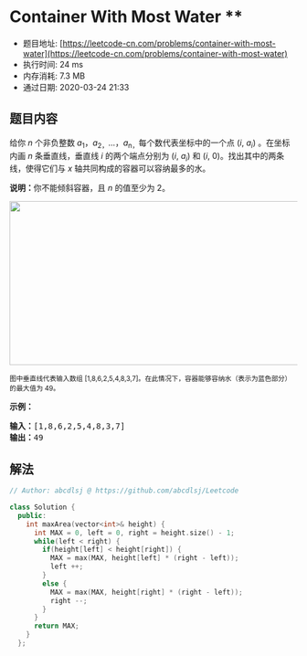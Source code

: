 # Container With Most Water **
- 题目地址: [https://leetcode-cn.com/problems/container-with-most-water](https://leetcode-cn.com/problems/container-with-most-water)
- 执行时间: 24 ms
- 内存消耗: 7.3 MB
- 通过日期: 2020-03-24 21:33

## 题目内容
<p>给你 <em>n</em> 个非负整数 <em>a</em><sub>1</sub>，<em>a</em><sub>2，</sub>...，<em>a</em><sub>n，</sub>每个数代表坐标中的一个点 (<em>i</em>, <em>a<sub>i</sub></em>) 。在坐标内画 <em>n</em> 条垂直线，垂直线 <em>i</em> 的两个端点分别为 (<em>i</em>, <em>a<sub>i</sub></em>) 和 (<em>i</em>, 0)。找出其中的两条线，使得它们与 <em>x</em> 轴共同构成的容器可以容纳最多的水。</p>

<p><strong>说明：</strong>你不能倾斜容器，且 <em>n</em> 的值至少为 2。</p>



<p><img alt="" src="https://aliyun-lc-upload.oss-cn-hangzhou.aliyuncs.com/aliyun-lc-upload/uploads/2018/07/25/question_11.jpg" style="height: 287px; width: 600px;"></p>

<p><small>图中垂直线代表输入数组 [1,8,6,2,5,4,8,3,7]。在此情况下，容器能够容纳水（表示为蓝色部分）的最大值为 49。</small></p>



<p><strong>示例：</strong></p>

<pre><strong>输入：</strong>[1,8,6,2,5,4,8,3,7]
<strong>输出：</strong>49</pre>


## 解法
```cpp
// Author: abcdlsj @ https://github.com/abcdlsj/Leetcode

class Solution {
  public:
    int maxArea(vector<int>& height) {
      int MAX = 0, left = 0, right = height.size() - 1;
      while(left < right) {
        if(height[left] < height[right]) {
          MAX = max(MAX, height[left] * (right - left));
          left ++;
        }
        else {
          MAX = max(MAX, height[right] * (right - left));
          right --;
        }
      }
      return MAX;
    }
  };


```